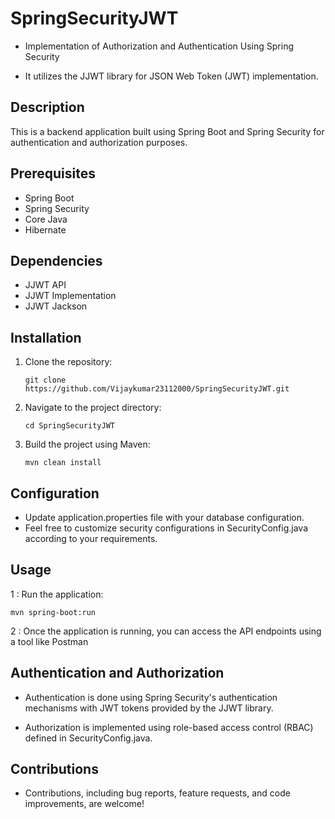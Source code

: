
# SpringSecurityJWT

* Implementation of Authorization and Authentication Using Spring Security

* It utilizes the JJWT library for JSON Web Token (JWT) implementation.

## Description

This is a backend application built using Spring Boot and Spring Security for authentication and authorization purposes. 
## Prerequisites

* Spring Boot
* Spring Security
* Core Java
* Hibernate
## Dependencies

* JJWT API
* JJWT Implementation
* JJWT Jackson
## Installation

1. Clone the repository:

    ```
    git clone https://github.com/Vijaykumar23112000/SpringSecurityJWT.git

    ```
2.  Navigate to the project directory:

    ```
    cd SpringSecurityJWT

    ```

3. Build the project using Maven:

    ```
    mvn clean install
    
    ```



## Configuration

* Update application.properties file with your database configuration.
* Feel free to customize security configurations in SecurityConfig.java according to your requirements.
## Usage

1 : Run the application:

    mvn spring-boot:run

2 : Once the application is running, you can access the API endpoints using a tool like Postman
## Authentication and Authorization

* Authentication is done using Spring Security's authentication mechanisms with JWT tokens provided by the JJWT library.

* Authorization is implemented using role-based access control (RBAC) defined in SecurityConfig.java.
## Contributions

* Contributions, including bug reports, feature requests, and code improvements, are welcome!